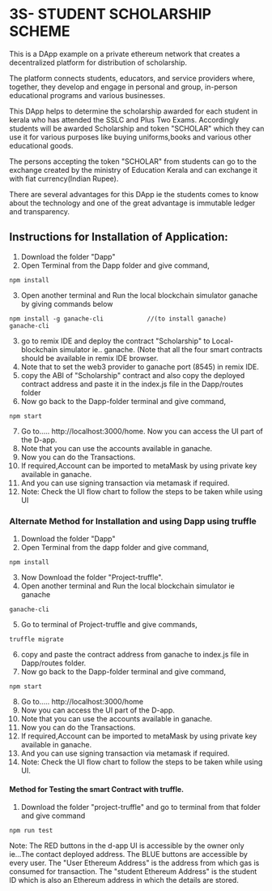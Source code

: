 
# 3S- STUDENT SCHOLARSHIP SCHEME #

This is a DApp example on a private ethereum network that creates a decentralized platform for distribution of scholarship.

The platform connects students, educators, and service providers where, together, they develop and engage in personal and group, in-person educational programs and various businesses.

This DApp helps to determine the scholarship awarded for each student in kerala who has attended the SSLC and Plus Two Exams.
Accordingly students will be awarded Scholarship and token "SCHOLAR" which they can use it for various purposes like buying uniforms,books and various other educational goods.

The persons accepting the token "SCHOLAR" from students can go to the exchange created by the ministry of Education Kerala and can exchange it with fiat currency(Indian Rupee).

There are several advantages for this DApp ie the students comes to know about the technology and one of the great advantage is immutable ledger and transparency.   

## Instructions for Installation of Application: ##

1. Download the folder "Dapp"
2. Open Terminal from the Dapp folder and give command,
```
npm install 
```
3. Open another terminal and Run the local blockchain simulator ganache by giving commands below
```
npm install -g ganache-cli            //(to install ganache)
ganache-cli
 ```
3. go to remix IDE and deploy the contract "Scholarship" to Local-blockchain simulator ie.. ganache. (Note that all the four smart contracts should be available in remix IDE browser.
4. Note that to set the web3 provider to ganache port (8545) in remix IDE.
5. copy the ABI of "Scholarship" contract and also copy the deployed contract address and paste it in the index.js file in the Dapp/routes folder
6.  Now go back to the Dapp-folder terminal and give command,
```
npm start
```
7. Go to..... http://localhost:3000/home.  Now you can access the UI part of the D-app.
9. Note that you can use the accounts available in ganache.
10. Now you can do the Transactions.
11. If required,Account can be imported to metaMask by using private key available in ganache.
12. And you can use signing transaction via metamask if required.
13. Note: Check the UI flow chart to follow the steps to be taken while using UI


### Alternate Method for Installation and using Dapp using truffle ###

1. Download the folder "Dapp"
2. Open Terminal from the dapp folder and give command,
```
npm install
```
3. Now Download the folder "Project-truffle".
4. Open another terminal and Run the local blockchain simulator ie ganache  
```
ganache-cli
```
5. Go to terminal of Project-truffle and give commands,
```
truffle migrate
```
6. copy and paste the contract address from ganache to index.js file in Dapp/routes folder.
7. Now go back to the Dapp-folder terminal and give command,
```
npm start
```
8. Go to..... http://localhost:3000/home
9. Now you can access the UI part of the D-app.
10. Note that you can use the accounts available in ganache.
11. Now you can do the Transactions.
12. If required,Account can be imported to metaMask by using private key available in ganache.
13. And you can use signing transaction via metamask if required.
14. Note: Check the UI flow chart to follow the steps to be taken while using UI.

#### Method for Testing the smart Contract with truffle. ####

1. Download the folder "project-truffle" and go to terminal from that folder and give command
```
npm run test 
```

Note: The RED buttons in the d-app UI is accessible by the owner only ie...The contact deployed address.
      The BLUE buttons are accessible by every user.
      The "User Ethereum Address" is the address from which gas is consumed for transaction.
      The "student Ethereum Address" is the student ID which is also an Ethereum address in which the details are stored.









